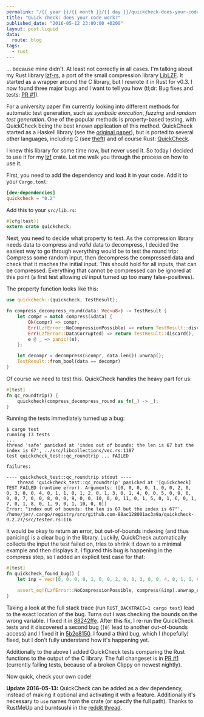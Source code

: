 ```yaml
---
permalink: "/{{ year }}/{{ month }}/{{ day }}/quickcheck-does-your-code-work"
title: "Quick check: does your code work?"
published_date: "2016-05-12 23:00:00 +0200"
layout: post.liquid
data:
  route: blog
tags:
  - rust
---
```

… because mine didn't. At least not correctly in all cases.
I'm talking about my Rust library [lzf-rs](https://crates.io/crates/lzf),
a port of the small compression library [LibLZF](http://software.schmorp.de/pkg/liblzf.html).
It started as a wrapper around the C library, but I rewrote it in Rust for v0.3.
I now found three major bugs and I want to tell you how (tl;dr: Bug fixes and tests: [PR #1][pr]).

For a university paper I'm currently looking into different methods for automatic test generation,
such as *symbolic execution*, *fuzzing* and *random test generation*.
One of the popular methods is property-based testing, with QuickCheck being the best known application of this method.
QuickCheck started as a Haskell library (see the [original paper](http://www.eecs.northwestern.edu/~robby/courses/395-495-2009-fall/quick.pdf)),
but is ported to several other languages, including C (see [theft](https://github.com/silentbicycle/theft))
and of course Rust: [QuickCheck](https://github.com/BurntSushi/quickcheck).

I knew this library for some time now, but never used it.
So today I decided to use it for my [lzf](https://crates.io/crates/lzf) crate.
Let me walk you through the process on how to use it.

First, you need to add the dependency and load it in your code.
Add it to your `Cargo.toml`:

~~~toml
[dev-dependencies]
quickcheck = "0.2"
~~~

Add this to your `src/lib.rs`:

~~~rust
#[cfg(test)]
extern crate quickcheck;
~~~

Next, you need to decide what property to test.
As the compression library needs data to compress and _valid_ data to decompress,
I decided the easiest way to go through everything would be to test the round trip:
Compress some random input, then decompress the compressed data and check that it maches the initial input.
This should hold for all inputs, that can be compressed.
Everything that cannot be compressed can be ignored at this point (a first test allowing _all_ input turned up too many false-positives).

The property function looks like this:


~~~rust
use quickcheck::{quickcheck, TestResult};

fn compress_decompress_round(data: Vec<u8>) -> TestResult {
    let compr = match compress(&data) {
        Ok(compr) => compr,
        Err(LzfError::NoCompressionPossible) => return TestResult::discard(),
        Err(LzfError::DataCorrupted) => return TestResult::discard(),
        e @ _ => panic!(e),
    };

    let decompr = decompress(&compr, data.len()).unwrap();
    TestResult::from_bool(data == decompr)
}
~~~

Of course we need to test this.
QuickCheck handles the heavy part for us:

~~~rust
#[test]
fn qc_roundtrip() {
    quickcheck(compress_decompress_round as fn(_) -> _);
}
~~~

Running the tests immediately turned up a bug:

~~~
$ cargo test
running 13 tests
...
thread 'safe' panicked at 'index out of bounds: the len is 67 but the index is 67', ../src/libcollections/vec.rs:1187
test quickcheck_test::qc_roundtrip ... FAILED

failures:

---- quickcheck_test::qc_roundtrip stdout ----
    thread 'quickcheck_test::qc_roundtrip' panicked at '[quickcheck] TEST FAILED (runtime error). Arguments: ([0, 0, 0, 0, 1, 0, 0, 2, 0, 0, 3, 0, 0, 4, 0, 1, 1, 0, 1, 2, 0, 1, 3, 0, 1, 4, 0, 0, 5, 0, 0, 6, 0, 0, 7, 0, 0, 8, 0, 0, 9, 0, 0, 10, 0, 0, 11, 0, 1, 5, 0, 1, 6, 0, 1, 7, 0, 1, 8, 0, 1, 9, 0, 1, 10, 0, 0])
Error: "index out of bounds: the len is 67 but the index is 67"', /home/jer/.cargo/registry/src/github.com-88ac128001ac3a9a/quickcheck-0.2.27/src/tester.rs:116
~~~

It would be okay to return an error, but out-of-bounds indexing (and thus panicing) is a clear bug in the library.
Luckily, QuickCheck automatically collects the input the test failed on, tries to shrink it down to a minimal example and then displays it.
I figured this bug is happening in the compress step, so I added an explicit test case for that:

~~~rust
#[test]
fn quickcheck_found_bug() {
    let inp = vec![0, 0, 0, 0, 1, 0, 0, 2, 0, 0, 3, 0, 0, 4, 0, 1, 1, 0, 1, 2, 0, 1, 3, 0, 1, 4, 0, 0, 5, 0, 0, 6, 0, 0, 7, 0, 0, 8, 0, 0, 9, 0, 0, 10, 0, 0, 11, 0, 1, 5, 0, 1, 6, 0, 1, 7, 0, 1, 8, 0, 1, 9, 0, 1, 10, 0, 0];

    assert_eq!(LzfError::NoCompressionPossible, compress(&inp).unwrap_err());
}
~~~

Taking a look at the full stack trace (run `RUST_BACKTRACE=1 cargo test`) lead to the exact location of the bug.
Turns out I was checking the bounds on the wrong variable.
I fixed it in [88242ffe](https://github.com/badboy/lzf-rs/commit/88242ffef3b00423572db66318becd5206880d94).
After this fix, I re-run the QuickCheck tests and it discovered a second bug (`[0]` lead to another out-of-bounds access) and I fixed it in [5b2e8150](https://github.com/badboy/lzf-rs/pull/1/commits/5b2e81506e83a797519d5d85c776de296769fdd3).
I found a third bug, which I (hopefully) fixed, but I don't fully understand how it's happening yet.

Additionally to the above I added QuickCheck tests comparing the Rust functions to the output of the C library.
The full changeset is in [PR #1][pr] (currently failing tests, because of a broken Clippy on newest nightly).

Now quick, check your own code!

**Update 2016-05-13:** QuickCheck can be added as a dev dependency, instead of making it optional and activating it with a feature. Additionally it's necessary to `use` names from the crate (or specify the full path). Thanks to RustMeUp and burntsushi in the [reddit thread](https://www.reddit.com/r/rust/comments/4j2va3/quick_check_does_your_code_work/).

[pr]: https://github.com/badboy/lzf-rs/pull/1
